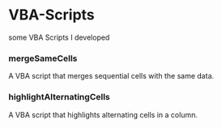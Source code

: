 # VBA-Scripts
some VBA Scripts I developed

### mergeSameCells
  A VBA script that merges sequential cells with the same data.

### highlightAlternatingCells
  A VBA script that highlights alternating cells in a column. 

